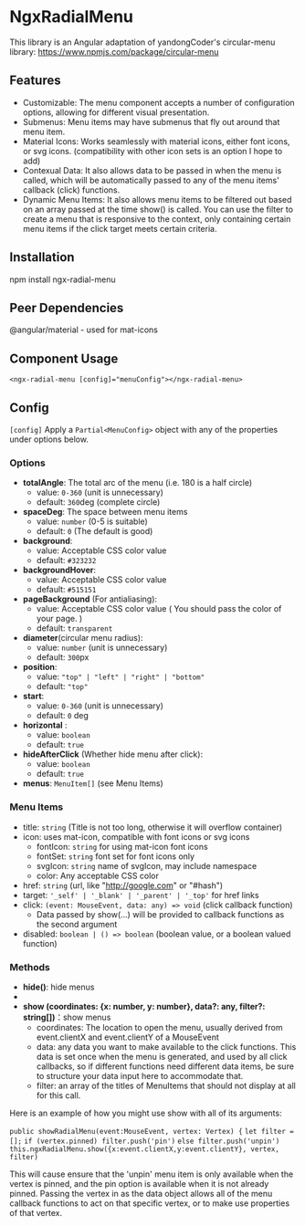 # NgxRadialMenu

This library is an Angular adaptation of yandongCoder's circular-menu library:
https://www.npmjs.com/package/circular-menu

## Features

 - Customizable: The menu component accepts a number of configuration options, allowing for different visual presentation.
 - Submenus: Menu items may have submenus that fly out around that menu item. 
 - Material Icons: Works seamlessly with material icons, either font icons, or svg icons. (compatibility with other icon sets is an option I hope to add)
 - Contexual Data: It also allows data to be passed in when the menu is called, which will be automatically passed to any of the menu items' callback (click) functions.
 - Dynamic Menu Items: It also allows menu items to be filtered out based on an array passed at the time show() is called. You can use the filter to create a menu that is responsive to the context, only containing certain menu items if the click target meets certain criteria.

## Installation

npm install ngx-radial-menu

## Peer Dependencies

@angular/material - used for mat-icons

## Component Usage

`<ngx-radial-menu [config]="menuConfig"></ngx-radial-menu>`

## Config

`[config]` Apply a `Partial<MenuConfig>` object with any of the properties under options below.

### Options

- **totalAngle**: The total arc of the menu (i.e. 180 is a half circle)
  - value: `0-360` (unit is unnecessary)
  - default: ```360```deg (complete circle)
- **spaceDeg**: The space between menu items
  - value: ```number``` (0-5 is suitable)
  - default: ```0``` (The default is good)
- **background**:
  - value: Acceptable CSS color value
  - default: ```#323232```
- **backgroundHover**:
  - value: Acceptable CSS color value
  - default: ```#515151```
- **pageBackground** (For antialiasing):
  - value: Acceptable CSS color value ( You should pass the color of your page. )
  - default: ```transparent```
- **diameter**(circular menu radius):
  - value:  `number` (unit is unnecessary)
  - default: ```300```px
- **position**:
  - value: `"top" | "left" | "right" | "bottom"`
  - default: `"top"`
- **start**:
  - value: ```0-360``` (unit is unnecessary)
  - default: ```0``` deg
- **horizontal** :
  - value: ```boolean```
  - default: ```true```
- **hideAfterClick** (Whether hide menu after click):
  - value: ```boolean```
  - default: ```true```
- **menus**: `MenuItem[]` (see Menu Items)

### Menu Items

- title: `string` (Title is not too long, otherwise it will overflow container)
- icon: uses mat-icon, compatible with font icons or svg icons
  - fontIcon: `string` for using mat-icon font icons
  - fontSet: `string` font set for font icons only
  - svgIcon: `string` name of svgIcon, may include namespace
  - color: Any acceptable CSS color
- href: `string` (url, like "http://google.com" or "#hash")
- target: `'_self' | '_blank' | '_parent' | '_top'` for href links
- click: `(event: MouseEvent, data: any) => void` (click callback function)
  - Data passed by show(...) will be provided to callback functions as the second argument
- disabled: `boolean | () => boolean` (boolean value, or a boolean valued function)

### Methods

- **hide()**: hide menus
- 
- **show (coordinates: {x: number, y: number}, data?: any, filter?: string[])**：show menus
  - coordinates: The location to open the menu, usually derived from event.clientX and event.clientY of a MouseEvent
  - data: any data you want to make available to the click functions. This data is set once when the menu is generated, and used by all click callbacks, so if different functions need different data items, be sure to structure your data input here to accommodate that.
  - filter: an array of the titles of MenuItems that should not display at all for this call. 

Here is an example of how you might use show with all of its arguments:

`public showRadialMenu(event:MouseEvent, vertex: Vertex) {`
`let filter = [];`
`if (vertex.pinned) filter.push('pin')`
`else filter.push('unpin')`
`this.ngxRadialMenu.show({x:event.clientX,y:event.clientY}, vertex, filter)`

This will cause ensure that the 'unpin' menu item is only available when the vertex is pinned, and the pin option is available when it is not already pinned.
Passing the vertex in as the data object allows all of the menu callback functions to act on that specific vertex, or to make use properties of that vertex. 
